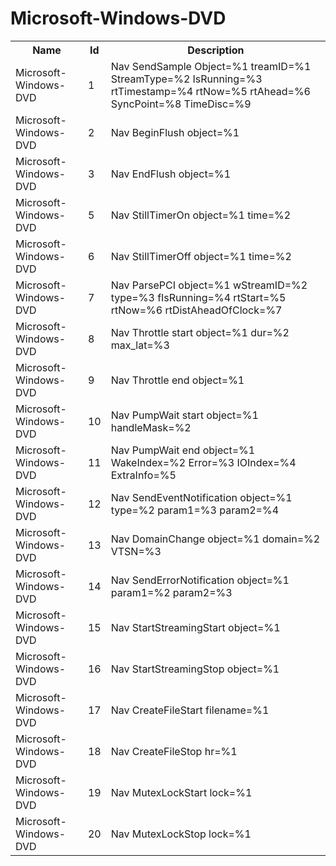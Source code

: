 # Microsoft-Windows-DVD

<table>
<colgroup><col/><col/><col/></colgroup>
<tr><th>Name</th><th>Id</th><th>Description</th></tr>
<tr><td>Microsoft-Windows-DVD</td><td>1</td><td>Nav SendSample Object=%1 treamID=%1 StreamType=%2 IsRunning=%3 rtTimestamp=%4 rtNow=%5 rtAhead=%6 SyncPoint=%8 TimeDisc=%9</td></tr>
<tr><td>Microsoft-Windows-DVD</td><td>2</td><td>Nav BeginFlush object=%1</td></tr>
<tr><td>Microsoft-Windows-DVD</td><td>3</td><td>Nav EndFlush object=%1</td></tr>
<tr><td>Microsoft-Windows-DVD</td><td>5</td><td>Nav StillTimerOn object=%1 time=%2</td></tr>
<tr><td>Microsoft-Windows-DVD</td><td>6</td><td>Nav StillTimerOff object=%1 time=%2</td></tr>
<tr><td>Microsoft-Windows-DVD</td><td>7</td><td>Nav ParsePCI object=%1 wStreamID=%2 type=%3 fIsRunning=%4 rtStart=%5 rtNow=%6 rtDistAheadOfClock=%7</td></tr>
<tr><td>Microsoft-Windows-DVD</td><td>8</td><td>Nav Throttle start object=%1 dur=%2 max_lat=%3</td></tr>
<tr><td>Microsoft-Windows-DVD</td><td>9</td><td>Nav Throttle end object=%1</td></tr>
<tr><td>Microsoft-Windows-DVD</td><td>10</td><td>Nav PumpWait start object=%1 handleMask=%2</td></tr>
<tr><td>Microsoft-Windows-DVD</td><td>11</td><td>Nav PumpWait end object=%1 WakeIndex=%2 Error=%3 IOIndex=%4 ExtraInfo=%5</td></tr>
<tr><td>Microsoft-Windows-DVD</td><td>12</td><td>Nav SendEventNotification object=%1 type=%2 param1=%3 param2=%4</td></tr>
<tr><td>Microsoft-Windows-DVD</td><td>13</td><td>Nav DomainChange object=%1 domain=%2 VTSN=%3</td></tr>
<tr><td>Microsoft-Windows-DVD</td><td>14</td><td>Nav SendErrorNotification object=%1 param1=%2 param2=%3</td></tr>
<tr><td>Microsoft-Windows-DVD</td><td>15</td><td>Nav StartStreamingStart object=%1</td></tr>
<tr><td>Microsoft-Windows-DVD</td><td>16</td><td>Nav StartStreamingStop object=%1</td></tr>
<tr><td>Microsoft-Windows-DVD</td><td>17</td><td>Nav CreateFileStart filename=%1</td></tr>
<tr><td>Microsoft-Windows-DVD</td><td>18</td><td>Nav CreateFileStop hr=%1</td></tr>
<tr><td>Microsoft-Windows-DVD</td><td>19</td><td>Nav MutexLockStart lock=%1</td></tr>
<tr><td>Microsoft-Windows-DVD</td><td>20</td><td>Nav MutexLockStop lock=%1</td></tr>
</table>
